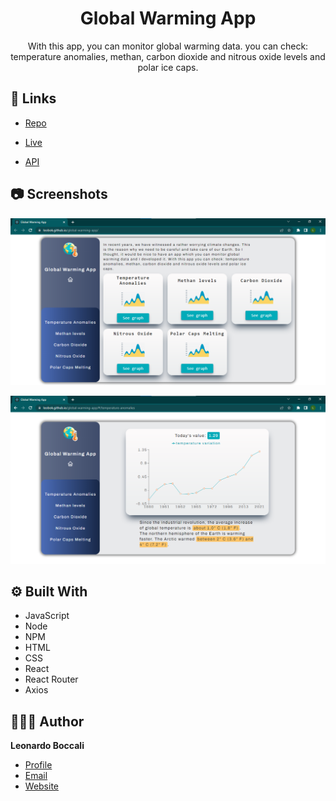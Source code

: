 <h1 align="center">Global Warming App</h1>
<p align="center">With this app, you can monitor global warming data.
    you can check: temperature anomalies, methan, carbon dioxide and nitrous oxide levels and polar ice caps.
</p>

## 📎 Links

- [Repo](https://github.com/LeoBok/global-warming-app "Global Warming App Repo")

- [Live](https://leobok.github.io/global-warming-app/ "Live Project")

- [API](https://global-warming.org/ "API")

## 📷 Screenshots

![Home Page](src/assets/images/home-screenshot.png "Home Page")

![Single Component Exaple](src/assets/images/secondary-screenshot.png "Single Component Example")


## ⚙ Built With

- JavaScript
- Node
- NPM
- HTML
- CSS
- React
- React Router
- Axios

## 👨🏻‍💻 Author

**Leonardo Boccali**

- [Profile](https://github.com/LeoBok/ "Leonardo Boccali")
- [Email](mailto:leonardoboccali19@gmail.com?subject=Hi "Hi!")
- [Website](https://leobok.github.io/my-portfolio/ "Welcome")